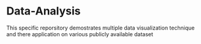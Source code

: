 # Data-Analysis

This specific reporsitory demostrates multiple data visualization technique and there application on various publicly available dataset 
